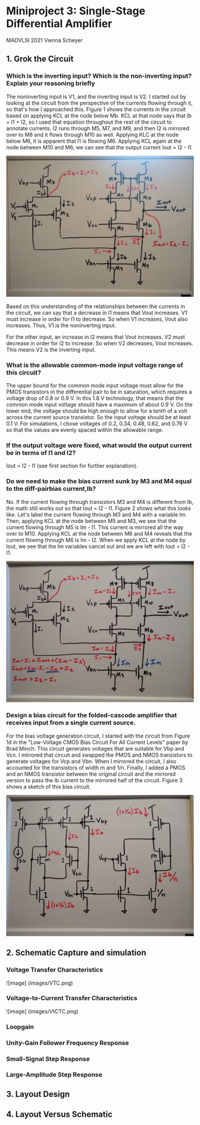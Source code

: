 # Miniproject 3: Single-Stage Differential Amplifier
MADVLSI 2021
Vienna Scheyer

## 1. Grok the Circuit
### Which is the inverting input? Which is the non-inverting input? Explain your reasoning briefly
The noninverting input is V1, and the inverting input is V2. I started out by looking at the circuit from the perspective of the currents flowing through it, so that's how I approached this. Figure 1 shows the currents in the circuit based on applying KCL at the node below Mb. KCL at that node says that Ib = I1 + I2, so I used that equation throughout the rest of the circuit to annotate currents. I2 runs through M5, M7, and M9, and then I2 is mirrored over to M8 and it flows through M10 as well. Applying KLC at the node below M6, it is apparent that I1 is flowing M6. Applying KCL again at the node between M10 and M6, we can see that the output current Iout = I2 - I1. 

![image](images/MP3_currents_grok.jpg)

Based on this understanding of the relationships between the currents in the circuit, we can say that a decrease in I1 means that Vout increases. V1 must increase in order for I1 to decrease. So when V1 increases, Vout also increases. Thus, V1 is the noninverting input.

For the other input, an increase in I2 means that Vout increases. V2 must decrease in order for I2 to increase. So when V2 decreases, Vout increases. This means V2 is the inverting input.

### What is the allowable common-mode input voltage range of this circuit?
The upper bound for the common mode input voltage must allow for the PMOS transistors in the differential pair to be in saturation, which requires a voltage drop of 0.8 or 0.9 V. In this 1.8 V technology, that means that the common mode input voltage should have a maximum of about 0.9 V. On the lower end, the voltage should be high enough to allow for a tenth of a volt across the current source transistor. So the input voltage should be at least 0.1 V. For simulations, I chose voltages of 0.2, 0.34, 0.48, 0.62, and 0.76 V so that the values are evenly spaced within the allowable range.

### If the output voltage were fixed, what would the output current be in terms of I1 and I2?
Iout = I2 - I1 (see first section for further explanation).

### Do we need to make the bias current sunk by M3 and M4 equal to the diff-pairbias current,Ib?
No. If the current flowing through transistors M3 and M4 is different from Ib, the math still works out so that Iout = I2 - I1. Figure 2 shows what this looks like. Let's label the current flowing through M3 and M4 with a variable Im. Then, applying KCL at the node between M5 and M3, we see that the current flowing through M5 is Im - I1. This current is mirrored all the way over to M10. Applying KCL at the node between M6 and M4 reveals that the current flowing through M6 is Im - I2. When we apply KCL at the node by Iout, we see that the Im variables cancel out and we are left with Iout = I2 - I1. 

![image](images/current_sink_calculations.jpg)

### Design a bias circuit for the folded-cascode amplifier that receives input from a single current source.
For the bias voltage generation circuit, I started with the circuit from Figure 1d in the "Low-Voltage CMOS Bias Circuit For All Current Levels" paper by Brad Minch. This circuit generates voltages that are suitable for Vbp and Vcn. I mirrored that circuit and swapped the PMOS and NMOS transistors to generate voltages for Vcp and Vbn. When I mirrored the circuit, I also accounted for the transistors of width m and 1/n. Finally, I added a PMOS and an NMOS transistor between the original circuit and the mirrored version to pass the Ib current to the mirrored half of the circuit. Figure 3 shows a sketch of this bias circuit.

![image](images/bias_circuit_sketch.jpg)

## 2. Schematic Capture and simulation

### Voltage Transfer Characteristics

![image] (images/VTC.png)

### Voltage-to-Current Transfer Characteristics

![image] (images/VtCTC.png)

### Loopgain

### Unity-Gain Follower Frequency Response

### Small-Signal Step Response

### Large-Amplitude Step Response

## 3. Layout Design

## 4. Layout Versus Schematic
